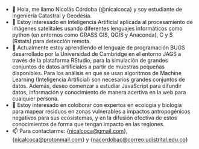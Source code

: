 - 👋 Hola, me llamo Nicolás Córdoba {@nicalcoca} y soy estudiante de Ingeniería Catastral y Geodesia.
- 👀 Estoy interesado en Inteligencia Artificial aplicada al procesamiento de imágenes satelitales usando diferentes lenguajes informáticos como python (en entornos como GRASS GIS, QGIS y Anaconda), C y S (Rstats) para detección remota.
- 🌱 Actualmente estoy aprendiendo el lenguaje de programación BUGS desarrollado por la Universidad de Cambridge en el entorno JAGS a través de la plataforma RStudio, para la
  simulación de grandes conjuntos de datos artificiales a partir de muestras pequeñas disponibles. Para los análisis en que se usan algoritmos de Machine Learning (Inteligencia
  Artificial) son necesarios grandes conjuntos de datos. Además, deseo comenzar a estudiar JavaScript para difundir datos, información y conocimiento de manera acertiva en la web
  para cualquier persona.
- 💞️ Estoy interesado en coloborar con expertos en ecología y biología para mapear residuos en zonas vulnerables a impactos antropogénicos negativos para sus ecosistemas, y en
  la difusión efectiva de estos conocimientos de forma que tengan impacto en las regiones.
- 📫 Para contactarme: {nicalcoca@gmail.com}, {nicalcoca@protonmail.com} y {nacordobac@correo.udistrital.edu.co}

<!---
nicalcoca/nicalcoca is a ✨ special ✨ repository because its `README.md` (this file) appears on your GitHub profile.
You can click the Preview link to take a look at your changes.
--->
